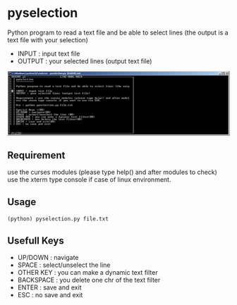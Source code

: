 # pyselection

Python program to read a text file and be able to select lines (the output is a text file with your selection)

  - INPUT : input text file
  - OUTPUT : your selected lines (output text file)

![Screenshot 1](https://raw.githubusercontent.com/sgaudart/pyselection/master/pyselection.png)

## Requirement

use the curses modules (please type help() and after modules to check)<BR>
use the xterm type console if case of linux environment.

## Usage

```erb
(python) pyselection.py file.txt
```

## Usefull Keys
  - UP/DOWN : navigate
  - SPACE : select/unselect the line
  - OTHER KEY : you can make a dynamic text filter
  - BACKSPACE : you delete one chr of the text filter
  - ENTER : save and exit
  - ESC : no save and exit
